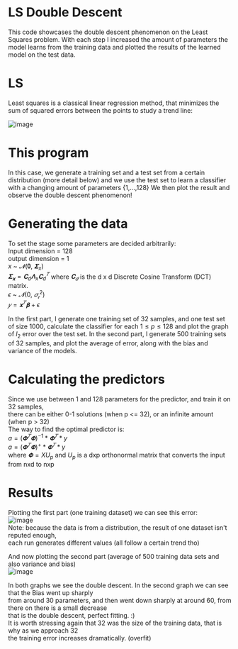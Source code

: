 # LS Double Descent
This code showcases the double descent phenomenon on the Least Squares problem.
With each step I increased the amount of parameters the model learns from the training data
and plotted the results of the learned model on the test data.

# LS
Least squares is a classical linear regression method, that minimizes the sum of squared errors
between the points to study a trend line:

![image](https://github.com/Shahar6/DoubleDescent_LS/assets/79195545/ccf01285-c56d-49ab-ad1e-584dd1257fb4)

# This program
In this case, we generate a training set and a test set from a certain distribution (more detail below)
and we use the test set to learn a classifier with a changing amount of parameters {1,...,128}
We then plot the result and observe the double descent phenomenon!

# Generating the data
To set the stage some parameters are decided arbitrarily:  
Input dimension = 128  
output dimension = 1  
$x$ ~ $𝓝(𝟎,$ $𝚺_x)$  
$𝚺_𝐱 = 𝐂_d𝚲_x𝐂^𝑇_d$ where $𝐂_𝑑$ is the d x d Discrete Cosine Transform (DCT) matrix.  
$ϵ$ ~ $𝓝(0,$ $𝜎^2_𝜖)$  
$𝑦 = 𝐱^𝑇𝛃 + ϵ$

In the first part, I generate one training set of 32 samples, and one test set of size 1000,
calculate the classifier for each $1\le p \le128$ and plot the graph of $l_2$ error over the test set.
In the second part, I generate 500 training sets of 32 samples, and plot the average of error, along with
the bias and variance of the models.

# Calculating the predictors
Since we use between 1 and 128 parameters for the predictor, and train it on 32 samples,  
there can be either 0-1 solutions (when p <= 32), or an infinite amount (when p > 32)  
The way to find the optimal predictor is:  
$a = (𝚽^𝑇𝚽)^{-1} * 𝚽^𝑇 * y$  
$a = (𝚽^𝑇𝚽)^+ *𝚽^𝑇 *y$  
where $𝚽=XU_p$  and $U_p$ is a dxp orthonormal matrix that converts the input from nxd to nxp

# Results
Plotting the first part (one training dataset) we can see this error:  
![image](https://github.com/Shahar6/DoubleDescent_LS/assets/79195545/99766966-6b09-498f-a749-7f48e7e59645)  
Note: because the data is from a distribution, the result of one dataset isn't reputed enough,  
each run generates different values (all follow a certain trend tho)  

And now plotting the second part (average of 500 training data sets and also variance and bias)  
![image](https://github.com/Shahar6/DoubleDescent_LS/assets/79195545/67ef089b-a0de-400b-aa20-321e981bb635)  

In both graphs we see the double descent. In the second graph we can see that the Bias went up sharply  
from around 30 parameters, and then went down sharply at around 60, from there on there is a small decrease  
that is the double descent, perfect fitting. :)  
It is worth stressing again that 32 was the size of the training data, that is why as we approach 32  
the training error increases dramatically. (overfit)

